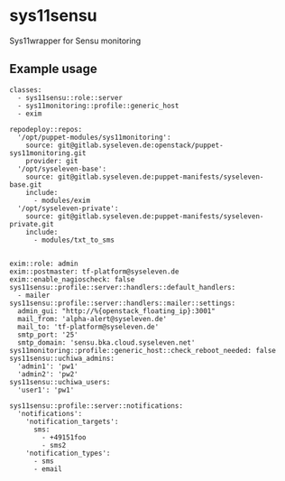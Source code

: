 # sys11sensu

Sys11wrapper for Sensu monitoring

## Example usage

    classes:
      - sys11sensu::role::server
      - sys11monitoring::profile::generic_host
      - exim
     
    repodeploy::repos:
      '/opt/puppet-modules/sys11monitoring':
        source: git@gitlab.syseleven.de:openstack/puppet-sys11monitoring.git
        provider: git
      '/opt/syseleven-base':
        source: git@gitlab.syseleven.de:puppet-manifests/syseleven-base.git
        include:
          - modules/exim
      '/opt/syseleven-private':
        source: git@gitlab.syseleven.de:puppet-manifests/syseleven-private.git
        include:
          - modules/txt_to_sms

      
    exim::role: admin
    exim::postmaster: tf-platform@syseleven.de
    exim::enable_nagioscheck: false  
    sys11sensu::profile::server::handlers::default_handlers:
      - mailer
    sys11sensu::profile::server::handlers::mailer::settings:
      admin_gui: "http://%{openstack_floating_ip}:3001"
      mail_from: 'alpha-alert@syseleven.de'
      mail_to: 'tf-platform@syseleven.de'
      smtp_port: '25'
      smtp_domain: 'sensu.bka.cloud.syseleven.net'
    sys11monitoring::profile::generic_host::check_reboot_needed: false
    sys11sensu::uchiwa_admins:
      'admin1': 'pw1'
      'admin2': 'pw2'
    sys11sensu::uchiwa_users:
      'user1': 'pw1'

    sys11sensu::profile::server::notifications:
      'notifications':
        'notification_targets':
          sms:
            - +49151foo
            - sms2
        'notification_types':
          - sms
          - email
